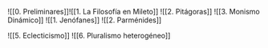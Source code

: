 ![[0. Preliminares]]![[1. La Filosofía en Mileto]]
![[2. Pitágoras]]
![[3. Monismo Dinámico]]
![[1. Jenófanes]]
![[2. Parménides]]

![[5. Eclecticismo]]
![[6. Pluralismo heterogéneo]]